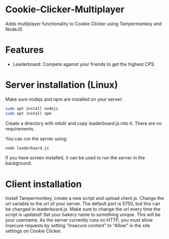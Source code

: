 # Cookie-Clicker-Multiplayer
Adds mutliplayer functionality to Cookie Clicker using Tampermonkey and NodeJS

# Features
- Leaderboard: Compete against your friends to get the highest CPS.

# Server installation (Linux)
Make sure nodejs and npm are installed on your server:
```bash
sudo apt install nodejs
sudo apt install npm
```

Create a directory with mkdir and copy leaderboard.js into it. There are no requirements.

You can run the server using:
```bash
node leaderboard.js
```

If you have screen installed, it can be used to run the server in the background.

# Client installation
Install Tampermonkey, create a new script and upload client.js.
Change the url variable to the url of your server. The default port is 5750, but this can be changed in leaderboard.js. Make sure to change the url every time the script is updated!
Set your bakery name to something unique. This will be your username.
As the server currently runs on HTTP, you must allow insecure requests by setting "Insecure content" to "Allow" in the site settings on Cookie Clicker.
